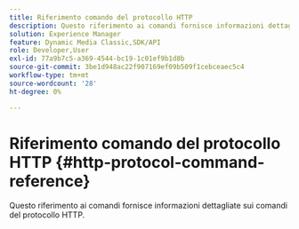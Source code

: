```yaml
---
title: Riferimento comando del protocollo HTTP
description: Questo riferimento ai comandi fornisce informazioni dettagliate sui comandi del protocollo HTTP.
solution: Experience Manager
feature: Dynamic Media Classic,SDK/API
role: Developer,User
exl-id: 77a9b7c5-a369-4544-bc19-1c01ef9b1d8b
source-git-commit: 3be1d948ac22f907169ef09b509f1cebceaec5c4
workflow-type: tm+mt
source-wordcount: '28'
ht-degree: 0%

---
```


# Riferimento comando del protocollo HTTP {#http-protocol-command-reference}

Questo riferimento ai comandi fornisce informazioni dettagliate sui comandi del protocollo HTTP.

